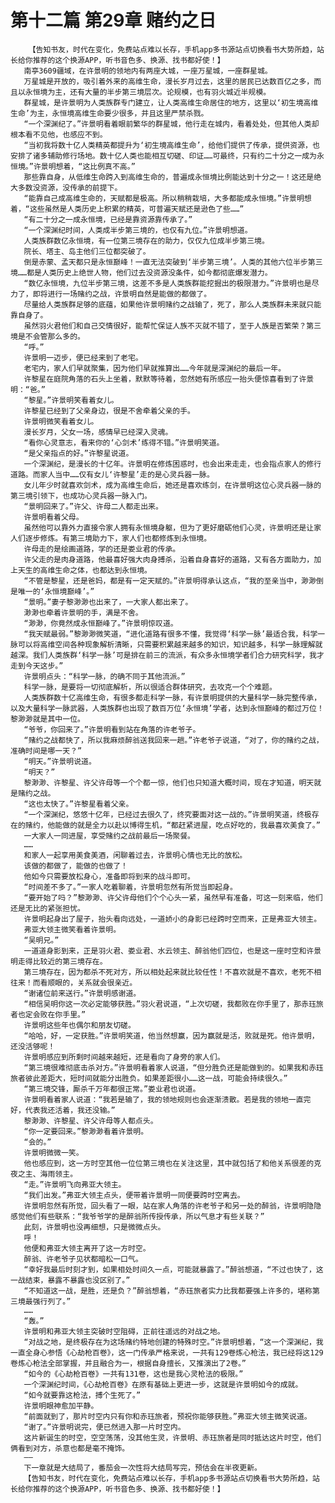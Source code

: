 # 第十二篇 第29章 赌约之日
        【告知书友，时代在变化，免费站点难以长存，手机app多书源站点切换看书大势所趋，站长给你推荐的这个换源APP，听书音色多、换源、找书都好使！】
       南亭3609疆域，在许景明的领地内有两座大城，一座万星城，一座群星城。
       万星城是开放的，吸引着外来的高维生命，漫长岁月过去，这里的居民已达数百亿之多，而且以永恒境为主，还有大量的半步第三境层次。论规模，也有羽火城近半规模。
       群星城，是许景明为人类族群专门建立，让人类高维生命居住的地方，这里以‘初生境高维生命’为主，永恒境高维生命要少很多，并且这里严禁杀戮。
       “一个深渊纪了。”许景明看着眼前繁华的群星城，他行走在城内，看着处处，但其他人类却根本看不见他，也感应不到。
       “当初我将数十亿人类精英都提升为‘初生境高维生命’，给他们提供了传承，提供资源，也安排了诸多辅助修行场地。数十亿人类也能相互切磋、印证……可最终，只有约二十分之一成为永恒境。”许景明想着，“这比例真不高。”
       那些靠自身，从低维生命跨入到高维生命的，普遍成永恒境比例能达到十分之一！这还是绝大多数没资源，没传承的前提下。
       “能靠自己成高维生命的，天赋都是极高。所以稍稍栽培，大多都能成永恒境。”许景明想着，“这些虽然是人类历史上积累的精英，可普遍天赋还是逊色了些……”
       “有二十分之一成永恒境，已经是靠资源靠传承了。”
       “一个深渊纪时间，人类成半步第三境的，也仅有九位。”许景明想道。
       人类族群数亿永恒境，有一位第三境存在的助力，仅仅九位成半步第三境。
       院长、塔主、岛主他们三位都突破了。
       倒是赤蒙、孟天都只是永恒巅峰！一直无法突破到‘半步第三境’。人类的其他六位半步第三境……都是人类历史上绝世人物，他们过去没资源没条件，如今都彻底爆发潜力。
       “数亿永恒境，九位半步第三境，这差不多是人类族群能挖掘出的极限潜力。”许景明也是尽力了，即将进行一场赌约之战，许景明自然是能做的都做了。
       尽量给人类族群足够的底蕴，如果他许景明赌约之战输了，死了，那么人类族群未来就只能靠自身了。
       虽然羽火君他们和自己交情很好，能帮忙保证人族不灭就不错了，至于人族是否繁荣？第三境是不会管那么多的。
       “呼。”
       许景明一迈步，便已经来到了老宅。
       老宅内，家人们早就聚集，因为他们早就推算出……今年就是深渊纪的最后一年。
       许黎星在庭院角落的石头上坐着，默默等待着，忽然她有所感应一抬头便惊喜看到了许景明：“爸。”
       “黎星。”许景明笑看着女儿。
       许黎星已经到了父亲身边，很是不舍牵着父亲的手。
       许景明微笑看着女儿。
       漫长岁月，父女一场，感情早已经深入灵魂。
       “看你心灵意志，看来你的‘心剑术’练得不错。”许景明笑道。
       “是父亲指点的好。”许黎星说道。
       一个深渊纪，是漫长的十亿年。许景明在修炼困惑时，也会出来走走，也会指点家人的修行道路。而家人当中……仅有女儿‘许黎星’走的是心灵兵器一脉。
       女儿年少时就喜欢剑术，成为高维生命后，她还是喜欢练剑，在许景明这位心灵兵器一脉的第三境引领下，也成功心灵兵器一脉入门。
       “景明回来了。”许父、许母二人都走出来。
       许景明看着父母。
       虽然他可以靠外力直接令家人拥有永恒境身躯，但为了更好磨砺他们心灵，许景明还是让家人们逐步修炼。有第三境助力下，家人们也都修炼到永恒境。
       许母走的是绘画道路，学的还是娄业君的传承。
       许父走的是肉身道路，他最喜好强大肉身搏杀，沿着自身喜好的道路，又有各方面助力，加上天生的高维生命之体，也都达到永恒境。
       “不管是黎星，还是爸妈，都是有一定天赋的。”许景明得承认这点，“我的至亲当中，渺渺倒是唯一的‘永恒境巅峰’。”
       “景明。”妻子黎渺渺也出来了，一大家人都出来了。
       渺渺也牵着许景明的手，满是不舍。
       “渺渺，你竟然成永恒巅峰了。”许景明惊叹道。
       “我天赋最弱。”黎渺渺微笑道，“进化道路有很多不懂，我觉得‘科学一脉’最适合我，科学一脉可以将高维空间各种现象解析清晰，只需要积累越来越多的知识，知识越多，科学一脉理解就越深。我们人类族群‘科学一脉’可是排在前三的流派，有众多永恒境学者们合力研究科学，我才走到今天这步。”
       许景明点头：“科学一脉，的确不同于其他流派。”
       科学一脉，是要将一切彻底解析，所以很适合群体研究，去攻克一个个难题。
       人类族群数十亿高维生命，有很多都走科学一脉，有许景明提供的大量科学一脉完整传承，以及大量科学一脉武器，人类族群也出现了数百万位‘永恒境’学者，达到永恒巅峰的都过万位！黎渺渺就是其中一位。
       “爷爷，你回来了。”许景明看到站在角落的许老爷子。
       “赌约之战都快了，所以我麻烦醉翁送我回来一趟。”许老爷子说道，“对了，你的赌约之战，准确时间是哪一天？”
       “明天。”许景明说道。
       “明天？”
       黎渺渺、许黎星、许父许母等一个个都一惊，他们也只知道大概时间，现在才知道，明天就是赌约之战。
       “这也太快了。”许黎星看着父亲。
       “一个深渊纪，悠悠十亿年，已经过去很久了，终究要面对这一战的。”许景明笑道，终极存在的赌约，他能做的就是全力以赴以博得生机，“都赶紧进屋，吃点好吃的，我最喜欢美食了。”
       一大家人一同进屋，享受赌约之战前最后一场聚餐。
       ……
       和家人一起享用美食美酒，闲聊着过去，许景明心情也无比的放松。
       该做的都做了，能做的也做了！
       他如今只需要放松身心，准备即将到来的战斗即可。
       “时间差不多了。”一家人吃着聊着，许景明忽然有所觉当即起身。
       “要开始了吗？”黎渺渺、许父许母他们个个心头一紧，虽然早有准备，可这一刻来临，他们还是无比的紧张担忧。
       许景明起身出了屋子，抬头看向远处，一道娇小的身影已经跨时空而来，正是弗亚大领主。
       弗亚大领主微笑看着许景明。
       “吴明兄。”
       一道道身影到来，正是羽火君、娄业君、水云领主、醉翁他们四位，也是这一座时空和许景明走得比较近的第三境存在。
       第三境存在，因为都杀不死对方，所以相处起来就比较任性！不喜欢就是不喜欢，老死不相往来！而看顺眼的，关系就会很亲近。
       “谢诸位前来送行。”许景明感谢道。
       “相信吴明你这一次必定能够获胜。”羽火君说道，“上次切磋，我都败在你手里了，那赤珏旅者也定会败在你手里。”
       许景明这些年也偶尔和朋友切磋。
       “哈哈，好，一定获胜。”许景明笑道，他当然想赢，因为赢就是活，败就是死。他许景明，还没活够呢！
       许景明感应到所剩时间越来越短，还是看向了身旁的家人们。
       “第三境很难彻底击杀对方。”许景明看着家人说道，“但分胜负还是能做到的。如果我和赤珏旅者彼此差距大，短时间就能分出胜负。如果差距很小……这一战，可能会持续很久。”
       “第三境交锋，厮杀千万年都很正常。”娄业君也说道。
       许景明看着家人说道：“我若是输了，我的领地规则也会逐渐溃散。若是我的领地一直完好，代表我还活着，我还没输。”
       黎渺渺、许黎星、许父许母等人都点头。
       “你一定要回来。”黎渺渺看着许景明。
       “会的。”
       许景明微微一笑。
       他也感应到，这一方时空其他一位位第三境也在关注这里，其中就包括了和他关系很差的克夜之主、海雨领主。
       “走。”许景明飞向弗亚大领主。
       “我们出发。”弗亚大领主点头，便带着许景明一同便要跨时空离去。
       许景明忽然有所觉，回头看了一眼，站在家人角落的许老爷子和另一处的醉翁，许景明隐隐感觉他们有些联系：“我爷爷学的是醉翁所传授传承，所以气息才有些关联？”
       此刻，许景明也没再细想，只是微微点头。
       呼！
       他便和弗亚大领主离开了这一方时空。
       醉翁、许老爷子见状都暗松一口气。
       “幸好我最后时刻才到，如果相处时间久一点，可能就暴露了。”醉翁想道，“不过也快了，这一战结束，暴露不暴露也没区别了。”
       “不知道这一战，是胜，还是负？”醉翁想着，“赤珏旅者实力比我都要强上许多的，堪称第三境最强行列了。”
       ……
       “轰。”
       许景明和弗亚大领主突破时空阻碍，正前往遥远的对战之地。
       “对战之地，是终极存在为这场赌约特地创建的特殊时空。”许景明想着，“这一个深渊纪，我一直全身心参悟《心劫枪百卷》，这一门传承严格来说，一共有129卷炼心枪法，我已经将这129卷炼心枪法全部掌握，并且融合为一，根据自身擅长，又推演出了2卷。”
       “如今的《心劫枪百卷》一共有131卷，这也是我心灵枪法的极限。”
       一个深渊纪时间，《心劫枪百卷》在原有基础上更进一步，这就是许景明如今的成就。
       “如今就要靠这枪法，搏个生死了。”
       许景明眼神愈加平静。
       “前面就到了，那片时空内只有你和赤珏旅者，预祝你能够获胜。”弗亚大领主微笑说道。
       “谢了。”许景明说完，便已然进入那一片时空内。
       这片新诞生的时空，空空荡荡，没其他生灵，许景明、赤珏旅者是同时抵达这片时空，他们俩看到对方，杀意也都是毫不掩饰。
       ——
       下一章就是大结局了，番茄会一次性将大结局写完，预估会在半夜更新。
       【告知书友，时代在变化，免费站点难以长存，手机app多书源站点切换看书大势所趋，站长给你推荐的这个换源APP，听书音色多、换源、找书都好使！】